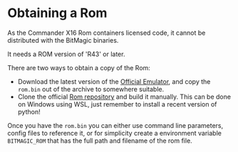 # Obtaining a Rom

As the Commander X16 Rom containers licensed code, it cannot be distributed with the BitMagic binaries.

It needs a ROM version of 'R43' or later.

There are two ways to obtain a copy of the Rom:

- Download the latest version of the [Official Emulator](https://github.com/X16Community/x16-emulator/actions), and copy the `rom.bin` out of the archive to somewhere suitable.
- Clone the official [Rom repository](https://github.com/X16Community/x16-rom) and build it manually. This can be done on Windows using WSL, just remember to install a recent version of python!

Once you have the `rom.bin` you can either use command line parameters, config files to reference it, or for simplicity create a environment variable `BITMAGIC_ROM` that has the full path and filename of the rom file.

